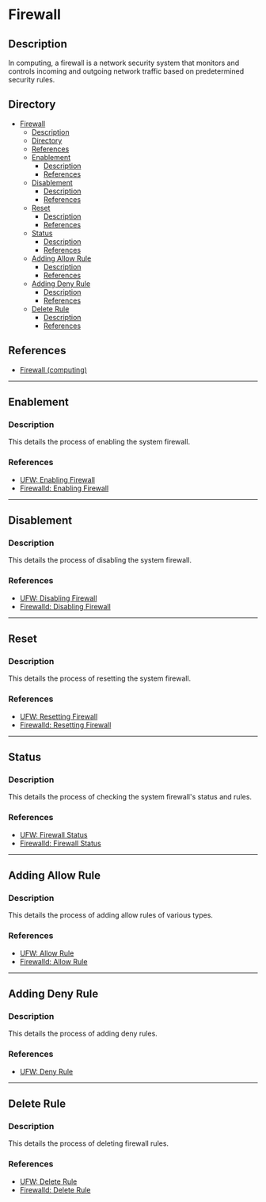 # Firewall

## Description

In computing, a firewall is a network security system that monitors and controls incoming and outgoing network traffic based on predetermined security rules.

## Directory

- [Firewall](#firewall)
  - [Description](#description)
  - [Directory](#directory)
  - [References](#references)
  - [Enablement](#enablement)
    - [Description](#description-1)
    - [References](#references-1)
  - [Disablement](#disablement)
    - [Description](#description-2)
    - [References](#references-2)
  - [Reset](#reset)
    - [Description](#description-3)
    - [References](#references-3)
  - [Status](#status)
    - [Description](#description-4)
    - [References](#references-4)
  - [Adding Allow Rule](#adding-allow-rule)
    - [Description](#description-5)
    - [References](#references-5)
  - [Adding Deny Rule](#adding-deny-rule)
    - [Description](#description-6)
    - [References](#references-6)
  - [Delete Rule](#delete-rule)
    - [Description](#description-7)
    - [References](#references-7)

## References

- [Firewall (computing)](https://en.wikipedia.org/wiki/Firewall_(computing))

---

## Enablement

### Description

This details the process of enabling the system firewall.

### References

- [UFW: Enabling Firewall](ufw.md#enabling-firewall)
- [Firewalld: Enabling Firewall](firewalld.md#enabling-firewall)

---

## Disablement

### Description

This details the process of disabling the system firewall.

### References

- [UFW: Disabling Firewall](ufw.md#disabling-firewall)
- [Firewalld: Disabling Firewall](firewalld.md#disabling-firewall)

---

## Reset

### Description

This details the process of resetting the system firewall.

### References

- [UFW: Resetting Firewall](ufw.md#resetting-firewall)
- [Firewalld: Resetting Firewall](firewalld.md#resetting-firewall)

---

## Status

### Description

This details the process of checking the system firewall's status and rules.

### References

- [UFW: Firewall Status](ufw.md#firewall-status)
- [Firewalld: Firewall Status](firewalld.md#firewall-status)

---

## Adding Allow Rule

### Description

This details the process of adding allow rules of various types.

### References

- [UFW: Allow Rule](ufw.md#allow-rule)
- [Firewalld: Allow Rule](firewalld.md#allow-rule)

---

## Adding Deny Rule

### Description

This details the process of adding deny rules.

### References

- [UFW: Deny Rule](ufw.md#deny-rule)

---

## Delete Rule

### Description

This details the process of deleting firewall rules.

### References

- [UFW: Delete Rule](ufw.md#delete-rule)
- [Firewalld: Delete Rule](firewalld.md#delete-rule)
